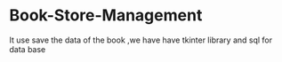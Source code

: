 # Book-Store-Management
It use save the data  of the book ,we have have tkinter library and sql for data base
